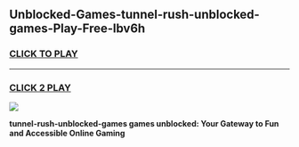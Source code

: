 
## Unblocked-Games-tunnel-rush-unblocked-games-Play-Free-lbv6h
<h3>
<a href="https://premium76.site?title=tunnel-rush-unblocked-games&ref=19M">CLICK TO PLAY</a></h3>
<hr>

<h3>
<a href="https://premium76.site?title=tunnel-rush-unblocked-games&ref=19M">CLICK 2 PLAY</a>
  
</h3>

<a href="https://premium76.site?title=tunnel-rush-unblocked-games&ref=19M"><img src="https://clearcache.store/games.png"></a>


**tunnel-rush-unblocked-games games unblocked: Your Gateway to Fun and Accessible Online Gaming**
